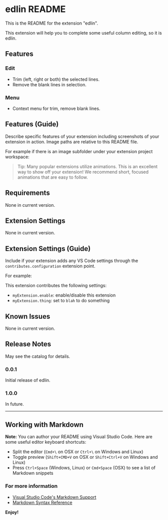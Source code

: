 # edlin README

This is the README for the extension "edlin".

[comment]: <> (After writing up a brief description, we recommend including the following sections.)

This extension will help you to complete some useful column editing, so it is edlin.

## Features
### Edit
- Trim (left, right or both) the selected lines.
- Remove the blank lines in selection.

### Menu
- Context menu for trim, remove blank lines.

## Features (Guide)

Describe specific features of your extension including screenshots of your extension in action.
Image paths are relative to this README file.

For example if there is an image subfolder under your extension project workspace:

[//]: # (!\[feature X\]\(images/feature-x.png\))

> Tip: Many popular extensions utilize animations. This is an excellent way to show off your extension! We recommend short, focused animations that are easy to follow.

## Requirements

[comment]: <> (If you have any requirements or dependencies, add a section describing those and how to install and configure them.)

None in current version.

## Extension Settings 

None in current version.

## Extension Settings (Guide)

Include if your extension adds any VS Code settings through the `contributes.configuration` extension point.

For example:

This extension contributes the following settings:

* `myExtension.enable`: enable/disable this extension
* `myExtension.thing`: set to `blah` to do something

## Known Issues

[//]: # (Calling out known issues can help limit users opening duplicate issues against your extension.)

None in current version.

## Release Notes

[//]: # (Users appreciate release notes as you update your extension.)

May see the catalog for details.

### 0.0.1

Initial release of edlin.

### 1.0.0

In future.

-----------------------------------------------------------------------------------------------------------

## Working with Markdown

**Note:** You can author your README using Visual Studio Code.  Here are some useful editor keyboard shortcuts:

* Split the editor (`Cmd+\` on OSX or `Ctrl+\` on Windows and Linux)
* Toggle preview (`Shift+CMD+V` on OSX or `Shift+Ctrl+V` on Windows and Linux)
* Press `Ctrl+Space` (Windows, Linux) or `Cmd+Space` (OSX) to see a list of Markdown snippets

### For more information

* [Visual Studio Code's Markdown Support](http://code.visualstudio.com/docs/languages/markdown)
* [Markdown Syntax Reference](https://help.github.com/articles/markdown-basics/)

**Enjoy!**